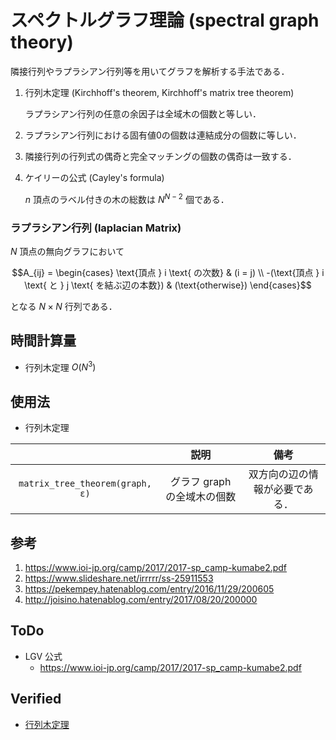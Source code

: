 # スペクトルグラフ理論 (spectral graph theory)

隣接行列やラプラシアン行列等を用いてグラフを解析する手法である．

1. 行列木定理 (Kirchhoff's theorem, Kirchhoff's matrix tree theorem)

   ラプラシアン行列の任意の余因子は全域木の個数と等しい．

2. ラプラシアン行列における固有値$0$の個数は連結成分の個数に等しい．

3. 隣接行列の行列式の偶奇と完全マッチングの個数の偶奇は一致する．

4. ケイリーの公式 (Cayley's formula)

   $n$ 頂点のラベル付きの木の総数は $N^{N - 2}$ 個である．


### ラプラシアン行列 (laplacian Matrix)

$N$ 頂点の無向グラフにおいて

$$A_{ij} = \begin{cases} \text{頂点 } i \text{ の次数} & (i = j) \\ -(\text{頂点 } i \text{ と } j \text{ を結ぶ辺の本数}) & (\text{otherwise}) \end{cases}$$

となる $N \times N$ 行列である．


## 時間計算量

- 行列木定理 $O(N^3)$


## 使用法

- 行列木定理

||説明|備考|
|:--:|:--:|:--:|
|`matrix_tree_theorem(graph, ε)`|グラフ $\mathrm{graph}$ の全域木の個数|双方向の辺の情報が必要である．|


## 参考

1. https://www.ioi-jp.org/camp/2017/2017-sp_camp-kumabe2.pdf
2. https://www.slideshare.net/irrrrr/ss-25911553
3. https://pekempey.hatenablog.com/entry/2016/11/29/200605
4. http://joisino.hatenablog.com/entry/2017/08/20/200000


## ToDo

- LGV 公式
  - https://www.ioi-jp.org/camp/2017/2017-sp_camp-kumabe2.pdf


## Verified

- [行列木定理](https://atcoder.jp/contests/jsc2021/submissions/21877707)
